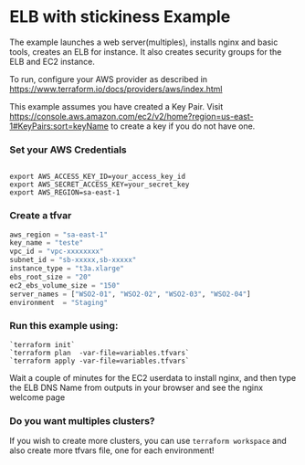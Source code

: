 # ELB with stickiness Example

The example launches a web server(multiples), installs nginx and basic tools, creates an ELB for instance. It also creates security groups for the ELB and EC2 instance. 

To run, configure your AWS provider as described in https://www.terraform.io/docs/providers/aws/index.html

This example assumes you have created a Key Pair. Visit
https://console.aws.amazon.com/ec2/v2/home?region=us-east-1#KeyPairs:sort=keyName
to create a key if you do not have one. 

### Set your AWS Credentials

```

export AWS_ACCESS_KEY_ID=your_access_key_id
export AWS_SECRET_ACCESS_KEY=your_secret_key
export AWS_REGION=sa-east-1

```

### Create a tfvar


```variables.tfvars
aws_region = "sa-east-1"
key_name = "teste"
vpc_id = "vpc-xxxxxxxx"
subnet_id = "sb-xxxxx,sb-xxxxx"
instance_type = "t3a.xlarge"
ebs_root_size = "20"
ec2_ebs_volume_size = "150"
server_names = ["WSO2-01", "WSO2-02", "WSO2-03", "WSO2-04"]
environment  = "Staging"

```

### Run this example using:
    `terraform init`
    `terraform plan  -var-file=variables.tfvars`
    `terraform apply -var-file=variables.tfvars`

Wait a couple of minutes for the EC2 userdata to install nginx, and then type the ELB DNS Name from outputs in your browser and see the nginx welcome page

### Do you want multiples clusters?
If you wish to create more clusters, you can use `terraform workspace` and also create more tfvars file, one for each environment!

